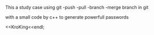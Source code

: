 This a study case using git
-push
-pull
-branch
-merge branch
in git 

with a small code by c++ to generate powerfull passwords

<<KroKing<<endl;
